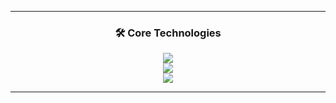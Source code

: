 <div align="center">

  <!-- Ko-fi Widget -->
  <script type='text/javascript' src='https://storage.ko-fi.com/cdn/widget/Widget_2.js'></script>
  <script type='text/javascript'>
    kofiwidget2.init('Support me on Ko-fi', '#72a4f2', 'O4O3N7E3F');
    kofiwidget2.draw();
  </script>

</div>  

---

<h3 align="center">🛠️ Core Technologies</h3>

<p align="center">
  <!-- ML / AI -->
  <img src="https://skillicons.dev/icons?i=python,tensorflow,pytorch,sklearn" />
  <br/>
  <!-- Web / Dev -->
  <img src="https://skillicons.dev/icons?i=react,js,ts,java,postgres" />
  <br/>
  <!-- Extras -->
  <img src="https://skillicons.dev/icons?i=git,linux,docker,vscode" />
</p>

---
